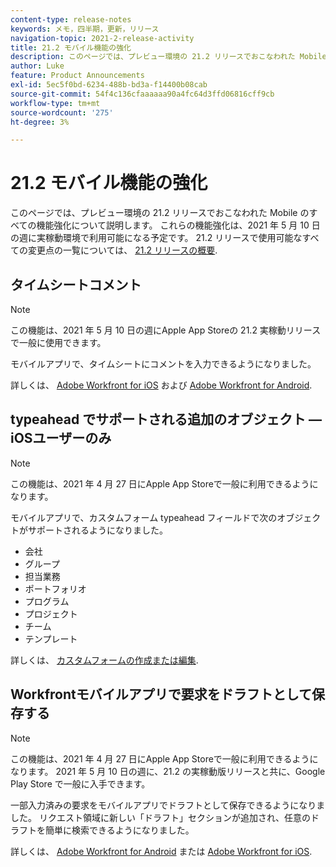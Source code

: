 ```yaml
---
content-type: release-notes
keywords: メモ，四半期，更新，リリース
navigation-topic: 2021-2-release-activity
title: 21.2 モバイル機能の強化
description: このページでは、プレビュー環境の 21.2 リリースでおこなわれた Mobile のすべての機能強化について説明します。 これらの機能強化は、2021 年 5 月 10 日の週に実稼動環境で利用可能になる予定です。 21.2 リリースで使用できるすべての変更点の一覧については、 21.2 リリースの概要を参照してください。
author: Luke
feature: Product Announcements
exl-id: 5ec5f0bd-6234-488b-bd3a-f14400b08cab
source-git-commit: 54f4c136cfaaaaaa90a4fc64d3ffd06816cff9cb
workflow-type: tm+mt
source-wordcount: '275'
ht-degree: 3%

---
```


# 21.2 モバイル機能の強化

このページでは、プレビュー環境の 21.2 リリースでおこなわれた Mobile のすべての機能強化について説明します。 これらの機能強化は、2021 年 5 月 10 日の週に実稼動環境で利用可能になる予定です。 21.2 リリースで使用可能なすべての変更点の一覧については、 [21.2 リリースの概要](../../../product-announcements/product-releases/21.2-release-activity/21-2-release-overview.md).

## タイムシートコメント

>[!NOTE]
>
>この機能は、2021 年 5 月 10 日の週にApple App Storeの 21.2 実稼動リリースで一般に使用できます。

モバイルアプリで、タイムシートにコメントを入力できるようになりました。

詳しくは、 [Adobe Workfront for iOS](../../../workfront-basics/mobile-apps/using-the-workfront-mobile-app/workfront-for-ios.md) および [Adobe Workfront for Android](../../../workfront-basics/mobile-apps/using-the-workfront-mobile-app/workfront-for-android.md).

## typeahead でサポートされる追加のオブジェクト — iOSユーザーのみ

>[!NOTE]
>
>この機能は、2021 年 4 月 27 日にApple App Storeで一般に利用できるようになります。

モバイルアプリで、カスタムフォーム typeahead フィールドで次のオブジェクトがサポートされるようになりました。

* 会社
* グループ
* 担当業務
* ポートフォリオ
* プログラム
* プロジェクト
* チーム
* テンプレート

詳しくは、 [カスタムフォームの作成または編集](../../../administration-and-setup/customize-workfront/create-manage-custom-forms/create-or-edit-a-custom-form.md).

## Workfrontモバイルアプリで要求をドラフトとして保存する

>[!NOTE]
>
>この機能は、2021 年 4 月 27 日にApple App Storeで一般に利用できるようになります。 2021 年 5 月 10 日の週に、21.2 の実稼動版リリースと共に、Google Play Store で一般に入手できます。

一部入力済みの要求をモバイルアプリでドラフトとして保存できるようになりました。 リクエスト領域に新しい「ドラフト」セクションが追加され、任意のドラフトを簡単に検索できるようになりました。

詳しくは、 [Adobe Workfront for Android](../../../workfront-basics/mobile-apps/using-the-workfront-mobile-app/workfront-for-android.md) または [Adobe Workfront for iOS](../../../workfront-basics/mobile-apps/using-the-workfront-mobile-app/workfront-for-ios.md).
